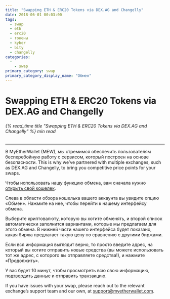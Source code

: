 ```yaml
---
title: "Swapping ETH & ERC20 Tokens via DEX.AG and Changelly"
date: 2018-06-01 00:03:00
tags:
  - swap
  - eth
  - erc20
  - токены
  - kyber
  - bity
  - changelly
categories:
  - 
    - swap
primary_category: swap
primary_category_display_name: "Обмен"
---
```


# **Swapping ETH & ERC20 Tokens via DEX.AG and Changelly**

###### {% read_time title "Swapping ETH & ERC20 Tokens via DEX.AG and Changelly" %} min read

* * *

В MyEtherWallet (MEW), мы стремимся обеспечить пользователям бесперебойную работу с сервисом, который построен на основе безопасности. This is why we’ve partnered with multiple exchanges, such as DEX.AG and Changelly, to bring you competitive price points for your swaps.

Чтобы использовать нашу функцию обмена, вам сначала нужно [открыть свой кошелек](/@@@@@@/getting-started/how-to-access-your-wallet).

Слева в области обзора кошелька вашего аккаунта вы увидите опцию «Обмен». Нажмите на нее, чтобы перейти к нашему интерфейсу обмена.

Выберите криптовалюту, которую вы хотите обменять, и второй список автоматически заполнится вариантами, которые мы предлагаем для этого обмена. В нижней части нашего интерфейса будет показано, какая биржа предлагает такую цену по сравнению с другими биржами.

Если вся информация выглядит верно, то просто введите адрес, на который вы хотите отправить новые средства (вы можете использовать тот же адрес, с которого вы отправляете средства!), и нажмите «Продолжить».

У вас будет 10 минут, чтобы просмотреть всю свою информацию, подтвердить данные и отправить транзакцию.

If you have issues with your swap, please reach out to the relevant exchange’s support team and our own, at [support@myetherwallet.com](mailto:support@myetherwallet.com).
